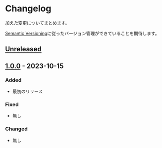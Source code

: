 # Changelog

加えた変更についてまとめます。

[Semantic Versioning](https://semver.org/spec/v2.0.0.html)に従ったバージョン管理ができていることを期待します。

## [Unreleased]


## [1.0.0] - 2023-10-15

### Added

- 最初のリリース

### Fixed

- 無し

### Changed

- 無し



[Unreleased]: https://github.com/sohosai/qr-frontend/compare/1.0.0...HEAD
[1.0.0]: https://github.com/sohosai/qr-backend/compare/fcff42a20463adce6bd84880fe8ccce644b20b30...1.0.0

